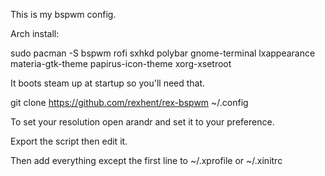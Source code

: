 This is my bspwm config.

Arch install:

sudo pacman -S bspwm rofi sxhkd polybar gnome-terminal lxappearance materia-gtk-theme papirus-icon-theme xorg-xsetroot

It boots steam up at startup so you'll need that.

git clone https://github.com/rexhent/rex-bspwm ~/.config

To set your resolution open arandr and set it to your preference.

Export the script then edit it.

Then add everything except the first line to ~/.xprofile or ~/.xinitrc
